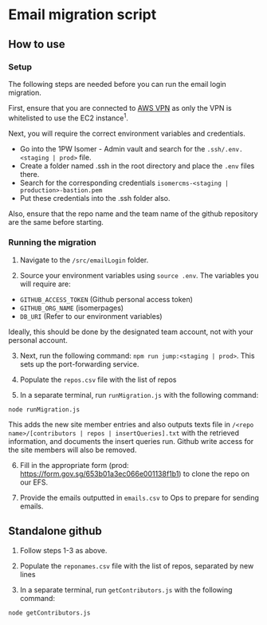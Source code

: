 # Email migration script

## How to use

### Setup

The following steps are needed before you can run the email login migration.

First, ensure that you are connected to [AWS VPN](https://www.notion.so/opengov/Instructions-to-use-OGP-s-AWS-VPN-e67226703cac459999b84c02200a3940) as only the VPN is whitelisted to use the EC2 instance<sup>1</sup>.

Next, you will require the correct environment variables and credentials.

- Go into the 1PW Isomer - Admin vault and search for the `.ssh/.env.<staging | prod>` file.
- Create a folder named .ssh in the root directory and place the `.env` files there.
- Search for the corresponding credentials `isomercms-<staging | production>-bastion.pem`
- Put these credentials into the .ssh folder also.

Also, ensure that the repo name and the team name of the github repository are the same before starting.

### Running the migration

1. Navigate to the `/src/emailLogin` folder.

2. Source your environment variables using `source .env`. The variables you will require are:

- `GITHUB_ACCESS_TOKEN` (Github personal access token)
- `GITHUB_ORG_NAME` (isomerpages)
- `DB_URI` (Refer to our environment variables)

Ideally, this should be done by the designated team account, not with your personal account.

3. Next, run the following command: `npm run jump:<staging | prod>`. This sets up the port-forwarding service.

4. Populate the `repos.csv` file with the list of repos

5. In a separate terminal, run `runMigration.js` with the following command:

```
node runMigration.js
```

This adds the new site member entries and also outputs texts file in `/<repo name>/[contributors | repos | insertQueries].txt` with the retrieved information, and documents the insert queries run. Github write access for the site members will also be removed.

6. Fill in the appropriate form (prod: https://form.gov.sg/653b01a3ec066e001138f1b1) to clone the repo on our EFS.

7. Provide the emails outputted in `emails.csv` to Ops to prepare for sending emails.

## Standalone github

1. Follow steps 1-3 as above.

2. Populate the `reponames.csv` file with the list of repos, separated by new lines

3. In a separate terminal, run `getContributors.js` with the following command:

```
node getContributors.js
```
